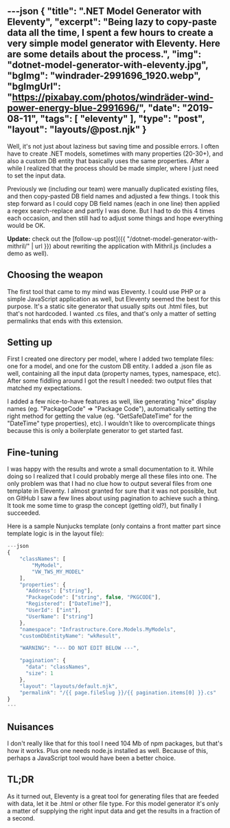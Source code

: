 ---json
{
    "title": ".NET Model Generator with Eleventy",
    "excerpt": "Being lazy to copy-paste data all the time, I spent a few hours to create a very simple model generator with Eleventy. Here are some details about the process.",
    "img": "dotnet-model-generator-with-eleventy.jpg",
    "bgImg": "windrader-2991696_1920.webp",
    "bgImgUrl": "https://pixabay.com/photos/windräder-wind-power-energy-blue-2991696/",
    "date": "2019-08-11",
    "tags": [
        "eleventy"
    ],
    "type": "post",
    "layout": "layouts/@post.njk"
}
---

Well, it's not just about laziness but saving time and possible errors. I often have to create .NET models, sometimes with many properties (20-30+), and also a custom DB entity that basically uses the same properties. After a while I realized that the process should be made simpler, where I just need to set the input data.

Previously we (including our team) were manually duplicated existing files, and then copy-pasted DB field names and adjusted a few things. I took this step forward as I could copy DB field names (each in one line) then applied a regex search-replace and partly I was done. But I had to do this 4 times each occasion, and then still had to adjust some things and hope everything would be OK.

**Update:** check out the [follow-up post]({{ "/dotnet-model-generator-with-mithril/" | url }}) about rewriting the application with Mithril.js (includes a demo as well).

## Choosing the weapon

The first tool that came to my mind was Eleventy. I could use PHP or a simple JavaScript application as well, but Eleventy seemed the best for this purpose. It's a static site generator that usually spits out .html files, but that's not hardcoded. I wanted .cs files, and that's only a matter of setting permalinks that ends with this extension.

## Setting up

First I created one directory per model, where I added two template files: one for a model, and one for the custom DB entity. I added a .json file as well, containing all the input data (property names, types, namespace, etc). After some fiddling around I got the result I needed: two output files that matched my expectations.

I added a few nice-to-have features as well, like generating "nice" display names (eg. "PackageCode" => "Package Code"), automatically setting the right method for getting the value (eg. "GetSafeDateTime" for the "DateTime" type properties), etc). I wouldn't like to overcomplicate things because this is only a boilerplate generator to get started fast.

## Fine-tuning

I was happy with the results and wrote a small documentation to it. While doing so I realized that I could probably merge all these files into one. The only problem was that I had no clue how to output several files from one template in Eleventy. I almost granted for sure that it was not possible, but on GitHub I saw a few lines about using pagination to achieve such a thing. It took me some time to grasp the concept (getting old?), but finally I succeeded.

Here is a sample Nunjucks template (only contains a front matter part since template logic is in the layout file):

```javascript
---json
{
    "classNames": [
        "MyModel",
        "VW_TWS_MY_MODEL"
    ],
    "properties": {
      "Address": ["string"],
      "PackageCode": ["string", false, "PKGCODE"],
      "Registered": ["DateTime?"],
      "UserId": ["int"],
      "UserName": ["string"]
    },
    "namespace": "Infrastructure.Core.Models.MyModels",
    "customDbEntityName": "wkResult",

    "WARNING": "--- DO NOT EDIT BELOW ---",

    "pagination": {
      "data": "classNames",
      "size": 1
    },   
    "layout": "layouts/default.njk",
    "permalink": "/{{ page.fileSlug }}/{{ pagination.items[0] }}.cs"
}
---
```

## Nuisances

I don't really like that for this tool I need 104 Mb of npm packages, but that's how it works. Plus one needs node.js installed as well. Because of this, perhaps a JavaScript tool would have been a better choice.

## TL;DR

As it turned out, Eleventy is a great tool for generating files that are feeded with data, let it be .html or other file type. For this model generator it's only a matter of supplying the right input data and get the results in a fraction of a second.
